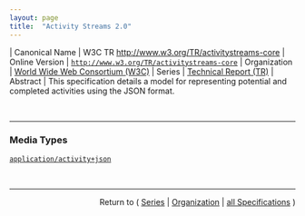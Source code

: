 ```yaml
---
layout: page
title:  "Activity Streams 2.0"
---
```


| Canonical Name | W3C TR http://www.w3.org/TR/activitystreams-core
| Online Version | [`http://www.w3.org/TR/activitystreams-core`](http://www.w3.org/TR/activitystreams-core)
| Organization | [World Wide Web Consortium (W3C)](..)
| Series | [Technical Report (TR)](.)
| Abstract | This specification details a model for representing potential and completed activities using the JSON format.

<br/>
<hr/>

### Media Types

[`application/activity+json`](/concepts/media-type/application/activity+json "This specification details a model for representing potential and completed activities using the JSON format.")



<br/>
<hr/>

<p style="text-align: right">Return to ( <a href="./">Series</a> | <a href="../">Organization</a> | <a href="../../">all Specifications</a> )</p>